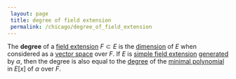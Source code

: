 ```yaml
---
 layout: page
 title: degree of field extension
 permalink: /chicago/degree_of_field_extension
---
```

The **degree** of a [field extension](https://mathgloss.github.io/MathGloss/chicago/field_extension) $F \subset E$ is the [dimension](https://mathgloss.github.io/MathGloss/chicago/dimension_of_vector_space) of $E$ when considered as a [vector space](https://mathgloss.github.io/MathGloss/chicago/vector_space) over $F$. If $E$ is [simple field extension](https://mathgloss.github.io/MathGloss/chicago/simple_field_extension) [generated](https://mathgloss.github.io/MathGloss/chicago/generate_a_field) by $\alpha$, then the degree is also equal to the [degree](https://mathgloss.github.io/MathGloss/chicago/degree_of_polynomial) of the [minimal polynomial](https://mathgloss.github.io/MathGloss/chicago/algebraic_element_of_an_algebra) in $E[x]$ of $\alpha$ over $F$. 